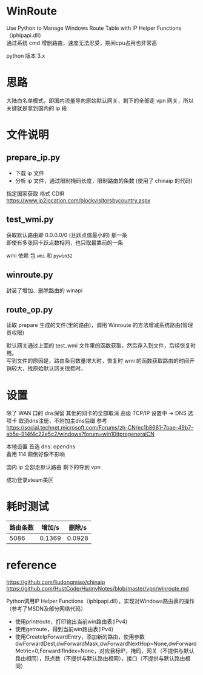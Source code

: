 # WinRoute
Use Python to Manage Windows Route Table with IP Helper Functions（iphlpapi.dll）  
通过系统 cmd 增删路由，速度无法忍受，期间cpu占用也非常高

python 版本 3.x

# 思路
大陆白名单模式，即国内流量导向原始默认网关，剩下的全部走 vpn 网关，所以关键就是拿到国内的 ip 段

# 文件说明
## prepare_ip.py
- 下载 ip 文件
- 分析 ip 文件，通过限制掩码长度，限制路由的条数 (使用了 chinaip 的代码)

指定国家获取 格式 CDIR  
<https://www.ip2location.com/blockvisitorsbycountry.aspx>  

## test_wmi.py
获取默认路由即 0.0.0.0/0 (且跃点值最小的) 那一条  
即使有多张网卡跃点数相同，也只取最靠前的一条  

wmi 依赖 包 `wmi` 和 `pywin32`

## winroute.py
封装了增加、删除路由的 winapi

## route_op.py
读取 prepare 生成的文件(里的路由)，调用 Winroute 的方法增减系统路由(管理员权限)

默认网关通过上面的 test_wmi 文件里的函数获取，然后存入到文件，后续恢复时用。  
写到文件的原因是，路由条目数量增大时，恢复时 wmi 的函数获取路由的时间开销较大，找原始默认网关很费时。

# 设置
除了 WAN 口的 dns保留
其他的网卡的全部取消
高级 TCP/IP 设置中 -> DNS 选项卡 取消dns注册，不附加主dns后缀
参考 <https://social.technet.microsoft.com/Forums/zh-CN/ec1b8681-7bae-49b7-ab5e-914f4c22e5c2/windows?forum=win10itprogeneralCN>

本地设置 首选 dns: opendns  
备用 114
颠倒好像不影响

国内 ip 全部走默认路由
剩下的导到 vpn

成功登录steam美区

# 耗时测试

路由条数 | 增加/s | 删除/s
-|-|-
5086 | 0.1369 | 0.0928

# reference
<https://github.com/liudongmiao/chinaip>  
<https://github.com/HustCoderHu/myNotes/blob/master/vpn/winroute.md>  

Python调用IP Helper Functions（iphlpapi.dll），实现对Windows路由表的操作（参考了MSDN及部分网络代码）
- 使用printroute，打印输出当前win路由表(IPv4)
- 使用getroute，得到当前win路由表(IPv4)
- 使用CreateIpForwardEntry，添加新的路由，使用参数dwForwardDest,dwForwardMask,dwForwardNextHop=None,dwForwardMetric=0,ForwardIfIndex=None，对应目标IP，掩码，网关（不提供与默认路由相同），跃点数（不提供与默认路由相同），接口（不提供与默认路由相同）